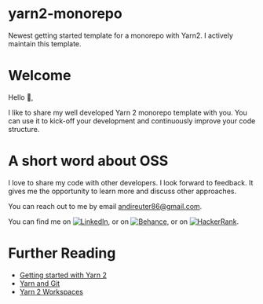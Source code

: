 # yarn2-monorepo

Newest getting started template for a monorepo with Yarn2. I actively maintain this template.

# Welcome

Hello 👋,

I like to share my well developed Yarn 2 monorepo template with you. You can use it to kick-off your development and continuously improve your code structure.

# A short word about OSS

I love to share my code with other developers. I look forward to feedback. It gives me the opportunity to learn more and discuss other approaches.

You can reach out to me by email [andireuter86@gmail.com](mailto:andireuter86@gmail.com?subject=Hello%20👋).

You can find me on [![LinkedIn][1.2]][1], or on [![Behance][2.2]][2], or on [![HackerRank][3.2]][3].

[1.2]: https://raw.githubusercontent.com/andreasreuter/andreasreuter/main/img/linkedin.png "LinkedIn icon"
[2.2]: https://raw.githubusercontent.com/andreasreuter/andreasreuter/main/img/behance.png "Behance icon"
[3.2]: https://raw.githubusercontent.com/andreasreuter/andreasreuter/main/img/hackerrank.png "HackerRank icon"
[1]: https://www.linkedin.com/in/andreasreuter
[2]: https://www.behance.net/andireuter
[3]: https://www.hackerrank.com/andreasreuter

# Further Reading

- [Getting started with Yarn 2](https://yarnpkg.com/getting-started/recipes)
- [Yarn and Git](https://yarnpkg.com/getting-started/qa#which-files-should-be-gitignored)
- [Yarn 2 Workspaces](https://yarnpkg.com/features/workspaces)
